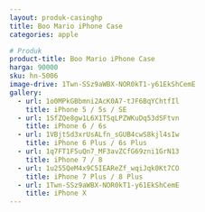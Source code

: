 ```yaml
---
layout: produk-casinghp
title: Boo Mario iPhone Case
categories: apple

# Produk
product-title: Boo Mario iPhone Case
harga: 90000
sku: hn-5006
image-drive: 1Twn-SSz9aWBX-NOR0kT1-y61EkShCemE
gallery:
  - url: 1o0MPkGBbmni2AcK0A7-tJF6BqYChtfIl
    title: iPhone 5 / 5s / SE
  - url: 1SfZQe8gw1L6X1TSqLPZWKuDq53dSFtvn
    title: iPhone 6 / 6s
  - url: 1VBjtSd3xrUsALfn_sGUB4cwS8kjl4sIw
    title: iPhone 6 Plus / 6s Plus
  - url: 1q7FT1F5uQn7_MF3avZCfG69zni1GrN13
    title: iPhone 7 / 8
  - url: 1u255QeM4x9C5IEAReZf_wqiJqk0Kt7CO
    title: iPhone 7 Plus / 8 Plus
  - url: 1Twn-SSz9aWBX-NOR0kT1-y61EkShCemE
    title: iPhone X
---
```


